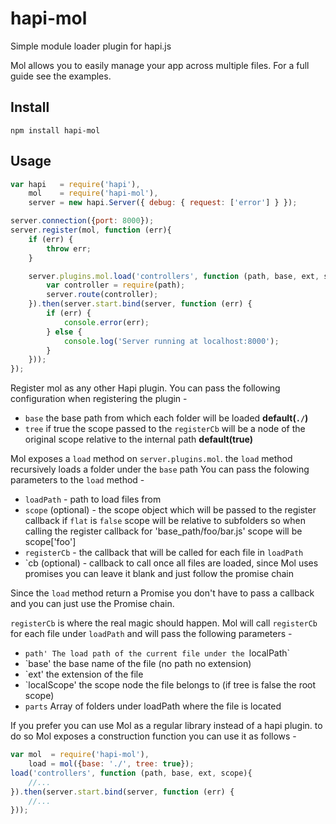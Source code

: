# hapi-mol

Simple module loader plugin for hapi.js

Mol allows you to easily manage your app across multiple files.
For a full guide see the examples.

## Install
```shell
npm install hapi-mol
```

## Usage
```javascript
var hapi   = require('hapi'),
	mol    = require('hapi-mol'),
	server = new hapi.Server({ debug: { request: ['error'] } });

server.connection({port: 8000});
server.register(mol, function (err){
	if (err) {
		throw err;
	}

	server.plugins.mol.load('controllers', function (path, base, ext, scope){
		var controller = require(path);
		server.route(controller);
	}).then(server.start.bind(server, function (err) {
		if (err) {
			console.error(err);
		} else {
			console.log('Server running at localhost:8000');
		}
	}));
});
```
Register mol as any other Hapi plugin.
You can pass the following configuration when registering the plugin -
- `base`  the base path from which each folder will be loaded  __default(`./`)__
- `tree` if true the scope passed to the `registerCb` will be a node of the original scope relative to the internal path __default(true)__

Mol exposes a `load` method on `server.plugins.mol`.
the `load` method recursively loads a folder under the `base` path
You can pass the folowing parameters to the `load` method -
- `loadPath`  - path to load files from
- `scope` (optional) - the scope object which will be passed to the register callback if `flat` is `false` scope will be relative to subfolders so when calling the register callback for 'base_path/foo/bar.js' scope will be scope['foo']
- `registerCb`  - the callback that will be called for each file in `loadPath`
- `cb  (optional) - callback to call once all files are loaded, since Mol uses promises you can leave it blank and just follow the promise chain

Since the `load` method return a Promise you don't have to pass a callback and you can just use the Promise chain.


`registerCb` is where the real magic should happen.
Mol will call `registerCb` for each file under `loadPath` and will pass the following parameters -
- `path' The load path of the current file under the `localPath`
- `base' the base name of the file (no path no extension)
- `ext' the extension of the file
- `localScope' the scope node the file belongs to (if tree is false the root scope)
- `parts` Array of folders under loadPath where the file is located


If you prefer you can use Mol as a regular library instead of a hapi plugin.
to do so Mol exposes a construction function you can use it as follows -
```javascript
var mol  = require('hapi-mol'),
	load = mol({base: './', tree: true});
load('controllers', function (path, base, ext, scope){
	//...
}).then(server.start.bind(server, function (err) {
	//...
}));

```